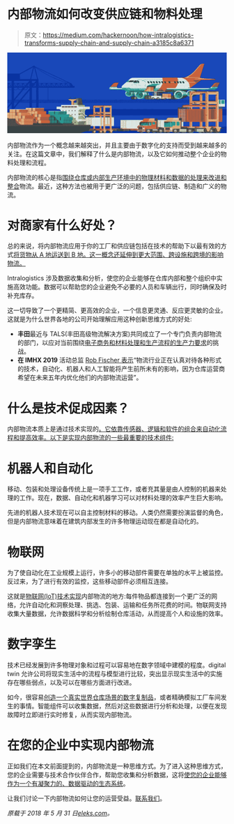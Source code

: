 # 内部物流如何改变供应链和物料处理

> 原文：<https://medium.com/hackernoon/how-intralogistics-transforms-supply-chain-and-supply-chain-a3185c8a6371>

![](img/f3efb53be7bea6addc9c37455e508785.png)

内部物流作为一个概念越来越突出，并且主要由于数字化的支持而受到越来越多的关注。在这篇文章中，我们解释了什么是内部物流，以及它如何推动整个企业的物料处理和流程。

内部物流的核心是指[围绕仓库或内部生产环境中的物理材料和数据的处理来改进和整合](https://eleks.com/industries/logistics-software-solutions/?utm_source=medium&utm_medium=refferal&utm_campaign=Republ-Intralogistics-Blog)物流。最近，这种方法也被用于更广泛的问题，包括供应链、制造和广义的物流。

# 对商家有什么好处？

总的来说，将内部物流应用于你的工厂和供应链包括在技术的帮助下以最有效的方式[将货物从 A 地运送到 B 地。这一概念还延伸到更大范围、跨设施和跨境的影响物流。](https://roboticsandautomationnews.com/2018/03/17/cemat-2018-future-technologies-in-intralogistics/16506/)

Intralogistics 涉及数据收集和分析，使您的企业能够在仓库内部和整个组织中实施高效功能。数据可以帮助您的企业避免不必要的人员和车辆出行，同时确保及时补充库存。

这一切导致了一个更精简、更高效的企业，一个信息更灵通、反应更灵敏的企业。这就是为什么世界各地的公司开始理解应用这种创新思维方式的好处:

*   **丰田**最近与 TALS(丰田高级物流解决方案)共同成立了一个专门负责内部物流的部门，以应对当前围绕[电子商务和材料处理和生产流程的生产力要求](https://www.mmh.com/article/toyotas_new_intralogistics_division_explained)的挑战。
*   **在 IMHX 2019** 活动总监 [Rob Fischer 表示](http://www.shdlogistics.com/news/artificial-intelligence-and-automation-high-on-the-agenda-at-imhx)“物流行业正在认真对待各种形式的技术，自动化、机器人和人工智能将产生前所未有的影响，因为仓库运营商希望在未来五年内优化他们的内部物流运营”。

# 什么是技术促成因素？

内部物流本质上是通过技术实现的[。它依靠传感器、逻辑和软件的组合来自动化流程和提高效率。以下是实现内部物流的一些最重要的技术组件:](https://eleks.com/blog/three-proven-technology-trends-for-logistics-enterprise-makeover/?utm_source=medium&utm_medium=refferal&utm_campaign=Republ-Intralogistics-Blog)

# 机器人和自动化

移动、包装和处理设备传统上是一项手工工作，或者充其量是由人控制的机器来处理的工作。现在，数据、自动化和机器学习可以对材料处理的效率产生巨大影响。

先进的机器人技术现在可以自主控制材料的移动。人类仍然需要扮演监督的角色，但是内部物流意味着在建筑内部发生的许多物理运动现在都是自动化的。

# 物联网

为了使自动化在工业规模上运行，许多小的移动部件需要在单独的水平上被监控。反过来，为了进行有效的监控，这些移动部件必须相互连接。

这就是[物联网(IoT)技术实现](https://www.mmh.com/article/why_smarts_are_central_to_internet_of_things_in_the_warehouse)内部物流的地方:每件物品都连接到一个更广泛的网络，允许自动化和洞察处理、挑选、包装、运输和任务所花费的时间。物联网支持收集大量数据，允许数据科学和分析绘制仓库活动，从而提高个人和设施的效率。

# 数字孪生

技术已经发展到许多物理对象和过程可以容易地在数字领域中建模的程度。digital twin 允许公司将现实生活中的流程与模型进行比较，突出显示现实生活中的实施存在哪些弱点，以及可以在哪些方面进行改进。

如今，很容易[创造一个真实世界仓库场景的数字复制品](https://eleks.com/blog/3-things-businesses-need-to-know-about-digital-twins/?utm_source=medium&utm_medium=refferal&utm_campaign=Republ-Intralogistics-Blog)，或者精确模拟工厂车间发生的事情。智能组件可以收集数据，然后对这些数据进行分析和处理，以便在发现故障时立即进行实时修复，从而实现内部物流。

# 在您的企业中实现内部物流

正如我们在本文前面提到的，内部物流是一种思维方式。为了进入这种思维方式，您的企业需要与技术合作伙伴合作，帮助您收集和分析数据，这将[使您的企业能够作为一个有凝聚力的、数据驱动的生态系统](https://eleks.com/case-studies/aramex-digital-logistics-enterprise/?utm_source=medium&utm_medium=refferal&utm_campaign=Republ-Intralogistics-Blog)。

让我们讨论一下内部物流如何让您的运营受益。[联系我们](https://eleks.com/contact-us/?utm_source=medium&utm_medium=refferal&utm_campaign=Republ-Intralogistics-Blog)。

*原载于 2018 年 5 月 31 日*[*eleks.com*](https://eleks.com/blog/intralogistics-supply-chain-materials-handling/?utm_source=medium&utm_medium=refferal&utm_campaign=Republ-Intralogistics-Blog)*。*